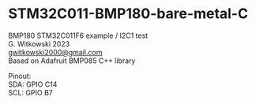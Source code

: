 # STM32C011-BMP180-bare-metal-C
BMP180 STM32C011F6 example / I2C1 test  
G. Witkowski 2023  
gwitkowski2000@gmail.com  
Based on Adafruit BMP085 C++ library  

Pinout:  
SDA:  GPIO C14  
SCL:  GPIO B7

